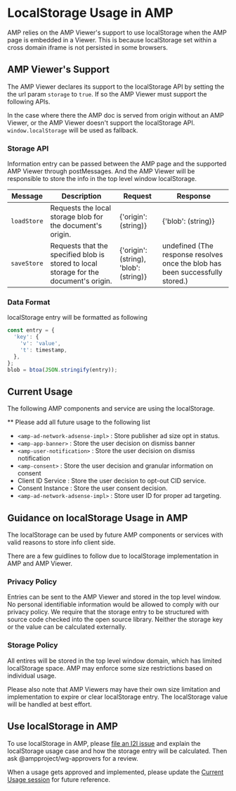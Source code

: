 # LocalStorage Usage in AMP

AMP relies on the AMP Viewer's support to use localStorage when the AMP page is embedded in a Viewer. This is because localStorage set within a cross domain iframe is not persisted in some browsers.

## AMP Viewer's Support

The AMP Viewer declares its support to the localStorage API by setting the the url param `storage` to `true`. If so the AMP Viewer must support the following APIs.

In the case where there the AMP doc is served from origin without an AMP Viewer, or the AMP Viewer doesn't support the localStorage API. `window.localStorage` will be used as fallback.

### Storage API

Information entry can be passed between the AMP page and the supported AMP Viewer through postMessages. And the AMP Viewer will be responsible to store the info in the top level window localStorage.

| Message     | Description                                                                            | Request                                | Response                                                                      |
| ----------- | -------------------------------------------------------------------------------------- | -------------------------------------- | ----------------------------------------------------------------------------- |
| `loadStore` | Requests the local storage blob for the document's origin.                             | {'origin': (string)}                   | {'blob': (string)}                                                            |
| `saveStore` | Requests that the specified blob is stored to local storage for the document's origin. | {'origin': (string), 'blob': (string)} | undefined (The response resolves once the blob has been successfully stored.) |

### Data Format

localStorage entry will be formatted as following

```js
const entry = {
  'key': {
    'v': 'value',
    't': timestamp,
  },
};
blob = btoa(JSON.stringify(entry));
```

## Current Usage

The following AMP components and service are using the localStorage.

\*\* Please add all future usage to the following list

- `<amp-ad-network-adsense-impl>` : Store publisher ad size opt in status.
- `<amp-app-banner>` : Store the user decision on dismiss banner
- `<amp-user-notification>` : Store the user decision on dismiss notification
- `<amp-consent>` : Store the user decision and granular information on consent
- Client ID Service : Store the user decision to opt-out CID service.
- Consent Instance : Store the user consent decision.
- `<amp-ad-network-adsense-impl>` : Store user ID for proper ad targeting.

## Guidance on localStorage Usage in AMP

The localStorage can be used by future AMP components or services with valid reasons to store info client side.

There are a few guidlines to follow due to localStorage implementation in AMP and AMP Viewer.

### Privacy Policy

Entries can be sent to the AMP Viewer and stored in the top level window. No personal identifiable information would be allowed to comply with our privacy policy. We require that the storage entry to be structured with source code checked into the open source library. Neither the storage key or the value can be calculated externally.

### Storage Policy

All entires will be stored in the top level window domain, which has limited localStorage space. AMP may enforce some size restrictions based on individual usage.

Please also note that AMP Viewers may have their own size limitation and implementation to expire or clear localStorage entry. The localStorage value will be handled at best effort.

## Use localStorage in AMP

To use localStorage in AMP, please [file an I2I issue](https://github.com/ampproject/amphtml/issues/new?assignees=&labels=INTENT+TO+IMPLEMENT&template=intent-to-implement.yml) and explain the localStorage usage case and how the storage entry will be calculated. Then ask @ampproject/wg-approvers for a review.

When a usage gets approved and implemented, please update the [Current Usage session](#current-usage) for future reference.
